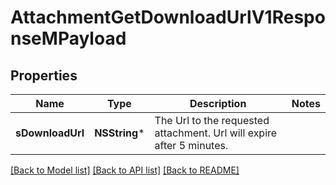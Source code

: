 # AttachmentGetDownloadUrlV1ResponseMPayload

## Properties
Name | Type | Description | Notes
------------ | ------------- | ------------- | -------------
**sDownloadUrl** | **NSString*** | The Url to the requested attachment.  Url will expire after 5 minutes. | 

[[Back to Model list]](../README.md#documentation-for-models) [[Back to API list]](../README.md#documentation-for-api-endpoints) [[Back to README]](../README.md)


